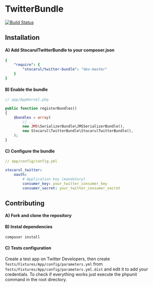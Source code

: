 TwitterBundle
=============

[![Build Status](https://api.shippable.com/projects/53e31b13b405175800821401/badge/master)](https://www.shippable.com/projects/53e31b13b405175800821401/builds/16)

## Installation

#### A) Add StocarulTwitterBundle to your composer.json

```yaml
{
    "require": {
        "stocarul/twitter-bundle": "dev-master"
    }
}
```

#### B) Enable the bundle

```php
// app/AppKernel.php

public function registerBundles()
{
    $bundles = array(
        // ...
        new JMS\SerializerBundle\JMSSerializerBundle(),
        new Stocarul\TwitterBundle\StocarulTwitterBundle(),
    );
}
```

#### C) Configure the bundle

```yaml
// app/config/config.yml

stocarul_twitter:
    oauth:
        # Application key (mandatory)
        consumer_key: your_twitter_consumer_key
        consumer_secret: your_twitter_consumer_secret
```

## Contributing

#### A) Fork and clone the repository

#### B) Instal dependencies

```bash
composer install
```

#### C) Tests configuration

Create a test app on Twitter Developers, then create `Tests/Fixtures/App/config/parameters.yml` from `Tests/Fixtures/App/config/parameters.yml.dist` and edit it to add your credentials. To check if everything works just execute the phpunit command in the root directory.
